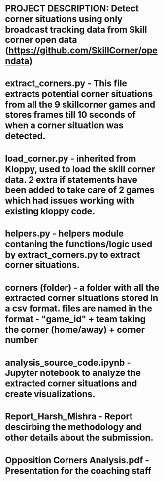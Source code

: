 # PROJECT DESCRIPTION: Detect corner situations using only broadcast tracking data from Skill corner open data (https://github.com/SkillCorner/opendata)


# extract_corners.py - This file extracts potential corner situations from all the 9 skillcorner games and stores frames till 10 seconds of when a corner situation was detected.

# load_corner.py - inherited from Kloppy, used to load the skill corner data. 2 extra if statements have been added to take care of 2 games which had issues working with existing kloppy code.

# helpers.py - helpers module contaning the functions/logic used by extract_corners.py to extract corner situations.

# corners (folder) - a folder with all the extracted corner situations stored in a csv format. files are named in the format - "game_id" + team taking the corner (home/away) +  corner number

# analysis_source_code.ipynb - Jupyter notebook to analyze the extracted corner situations and create visualizations.

# Report_Harsh_Mishra - Report descirbing the methodology and other details about the submission.

# Opposition Corners Analysis.pdf - Presentation for the coaching staff
